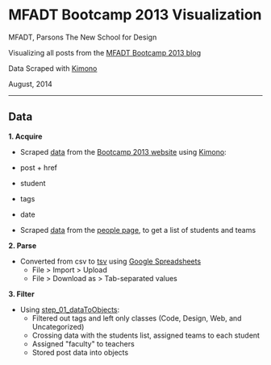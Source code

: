 # MFADT Bootcamp 2013 Visualization
MFADT, Parsons The New School for Design

Visualizing all posts from the [MFADT Bootcamp 2013 blog](http://bootcamp.parsons.edu/2013/)

Data Scraped with [Kimono](https://www.kimonolabs.com/)

August, 2014

---

## Data
**1. Acquire**

  * Scraped [data](https://raw.githubusercontent.com/gianordoli/bootcamp_2013_visualization/master/_data/kimonoData.csv) from the [Bootcamp 2013 website](http://bootcamp.parsons.edu/2013/) using [Kimono](https://www.kimonolabs.com/):
  * post + href
  * student
  * tags
  * date

  
  * Scraped [data](https://raw.githubusercontent.com/gianordoli/bootcamp_2013_visualization/master/_data/bootcamp_2013_students.tsv) from the [people page](http://bootcamp.parsons.edu/2013/people), to get a list of students and teams
    
**2. Parse**

  * Converted from csv to [tsv](https://raw.githubusercontent.com/gianordoli/bootcamp_2013_visualization/master/_data/bootcamp_2013_posts.tsv) using [Google Spreadsheets](https://docs.google.com/spreadsheets)
  	* File > Import > Upload
  	* File > Download as > Tab-separated values
  	
**3. Filter**

  * Using [step_01_dataToObjects](https://github.com/gianordoli/bootcamp_2013_visualization/tree/master/step_01_dataToObjects):
  	* Filtered out tags and left only classes (Code, Design, Web, and Uncategorized)
  	* Crossing data with the students list, assigned teams to each student
  	* Assigned "faculty" to teachers
  	* Stored post data into objects
